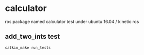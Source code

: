 # calculator
 ros package named calculator
test under ubuntu 16.04 / kinetic ros

## add_two_ints test

```
catkin_make run_tests
```
